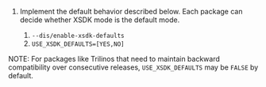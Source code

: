 1. Implement the default behavior described below. Each package can decide whether XSDK mode is the default mode.

    1. `--dis/enable-xsdk-defaults`
    2. `USE_XSDK_DEFAULTS=[YES,NO]`
  
NOTE: For packages like Trilinos that need to maintain backward compatibility over consecutive releases, `USE_XSDK_DEFAULTS` 
may be `FALSE` by default.
